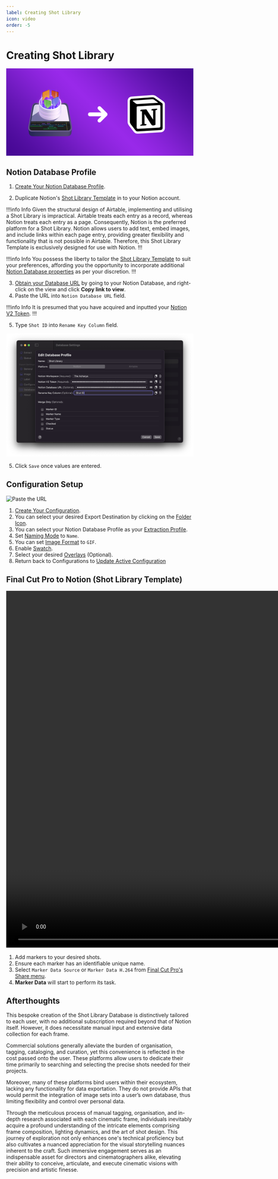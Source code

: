 ```yaml
---
label: Creating Shot Library
icon: video
order: -5
---
```

# Creating Shot Library

![](/assets/content-banner-notion.png)

## Notion Database Profile

1. [Create Your Notion Database Profile](/user-guide/databases/#creating-notion-database-profile).

2. Duplicate Notion's [Shot Library Template](/user-guide/databases/#notion-template) in to your Notion account.

!!!info Info
Given the structural design of Airtable, implementing and utilising a Shot Library is impractical. Airtable treats each entry as a record, whereas Notion treats each entry as a page. Consequently, Notion is the preferred platform for a Shot Library. Notion allows users to add text, embed images, and include links within each page entry, providing greater flexibility and functionality that is not possible in Airtable. Therefore, this Shot Library Template is exclusively designed for use with Notion.
!!!

!!!info Info
You possess the liberty to tailor the [Shot Library Template](/user-guide/databases/#notion-template) to suit your preferences, affording you the opportunity to incorporate additional [Notion Database properties](https://www.notion.so/help/database-properties) as per your discretion.
!!!

3. [Obtain your Database URL](/databases/notion-prerequisite/#obtain-your-database-url) by going to your Notion Database, and right-click on the view and click **Copy link to view**.
4. Paste the URL into `Notion Database URL` field.

!!!info Info
It is presumed that you have acquired and inputted your [Notion V2 Token](/databases/notion-prerequisite/#obtain-your-session-token).
!!!

5. Type `Shot ID` into `Rename Key Column` field. 

![Paste URL](/assets/md-creating-shot-library-01.png)

5. Click `Save` once values are entered.

## Configuration Setup

![Paste the URL](/assets/md-creating-shot-library-02.gif)

1. [Create Your Configuration](/user-guide/configurations/#add-configuration).
2. You can select your desired Export Destination by clicking on the [Folder Icon](/user-guide/general/#export-destination).
3. You can select your Notion Database Profile as your [Extraction Profile](/user-guide/general/#extraction-profile).
4. Set [Naming Mode](/user-guide/image/#naming-mode) to `Name`.
5. You can set [Image Format](/user-guide/image/#image-format) to `GIF`.
6. Enable [Swatch](/user-guide/image/#swatch).
7. Select your desired [Overlays](/user-guide/label/#overlays) (Optional).
8. Return back to Configurations to [Update Active Configuration](/user-guide/configurations/#update-active-configuration)

## Final Cut Pro to Notion (Shot Library Template)

<video controls width="1920">
  <source src="/assets/md-creating-shot-library-03.mp4" type="video/mp4">
Your browser does not support the video tag.
</video>

<br>

1. Add markers to your desired shots.
2. Ensure each marker has an identifiable unique name.
3. Select `Marker Data Source` or `Marker Data H.264` from [Final Cut Pro's Share menu](user-guide/share-destination/).
4. **Marker Data** will start to perform its task.

## Afterthoughts

This bespoke creation of the Shot Library Database is distinctively tailored to each user, with no additional subscription required beyond that of Notion itself. However, it does necessitate manual input and extensive data collection for each frame.

Commercial solutions generally alleviate the burden of organisation, tagging, cataloging, and curation, yet this convenience is reflected in the cost passed onto the user. These platforms allow users to dedicate their time primarily to searching and selecting the precise shots needed for their projects.

Moreover, many of these platforms bind users within their ecosystem, lacking any functionality for data exportation. They do not provide APIs that would permit the integration of image sets into a user’s own database, thus limiting flexibility and control over personal data.

Through the meticulous process of manual tagging, organisation, and in-depth research associated with each cinematic frame, individuals inevitably acquire a profound understanding of the intricate elements comprising frame composition, lighting dynamics, and the art of shot design. This journey of exploration not only enhances one's technical proficiency but also cultivates a nuanced appreciation for the visual storytelling nuances inherent to the craft. Such immersive engagement serves as an indispensable asset for directors and cinematographers alike, elevating their ability to conceive, articulate, and execute cinematic visions with precision and artistic finesse.